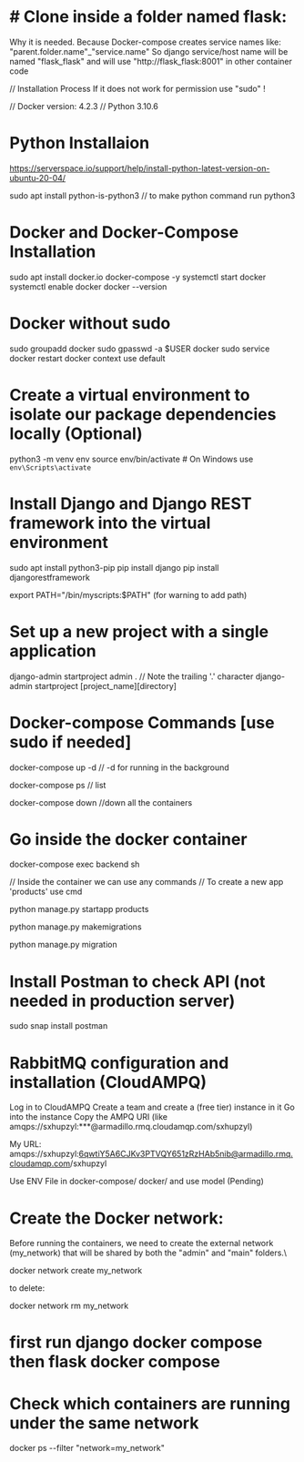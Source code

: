 # # Clone inside a folder named flask:
Why it is needed. Because Docker-compose creates service names like: "parent.folder.name"_"service.name" 
So django service/host name will be named "flask_flask"
and will use "http://flask_flask:8001" in other container code


// Installation Process
If it does not work for permission use "sudo" !

// Docker version: 4.2.3
// Python 3.10.6

# Python Installaion

https://serverspace.io/support/help/install-python-latest-version-on-ubuntu-20-04/

sudo apt install python-is-python3 // to make python command run python3

# Docker and Docker-Compose Installation

sudo apt install docker.io docker-compose -y
systemctl start docker
systemctl enable docker
docker --version

# Docker without sudo

sudo groupadd docker
sudo gpasswd -a $USER docker
sudo service docker restart
docker context use default

# Create a virtual environment to isolate our package dependencies locally (Optional)

python3 -m venv env
source env/bin/activate # On Windows use `env\Scripts\activate`

# Install Django and Django REST framework into the virtual environment

sudo apt install python3-pip
pip install django
pip install djangorestframework

export PATH="/bin/myscripts:$PATH" (for warning to add path)

# Set up a new project with a single application

django-admin startproject admin . // Note the trailing '.' character django-admin startproject [project_name][directory]

# Docker-compose Commands [use sudo if needed]

docker-compose up -d  // -d for running in the background 

docker-compose ps // list

docker-compose down //down all the containers

# Go inside the docker container

docker-compose exec backend sh

// Inside the container we can use any commands
// To create a new app 'products' use cmd

python manage.py startapp products

python manage.py makemigrations

python manage.py migration

# Install Postman to check API (not needed in production server)

sudo snap install postman

# RabbitMQ configuration and installation (CloudAMPQ)

Log in to CloudAMPQ
Create a team and create a (free tier) instance in it
Go into the instance
Copy the AMPQ URI (like amqps://sxhupzyl:***@armadillo.rmq.cloudamqp.com/sxhupzyl) 

My URL:
amqps://sxhupzyl:6qwtiY5A6CJKv3PTVQY651zRzHAb5nib@armadillo.rmq.cloudamqp.com/sxhupzyl

Use ENV File in docker-compose/ docker/ and use model  (Pending)

# Create the Docker network:
Before running the containers, we need to create the external network (my_network) that will be shared by both the "admin" and "main" folders.\

docker network create my_network

to delete:

docker network rm my_network

# first run django docker compose then flask docker compose

# Check which containers are running under the same network 
docker ps --filter "network=my_network"